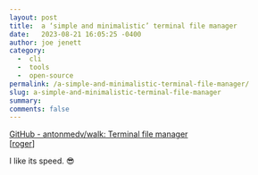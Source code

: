```yaml
---
layout: post
title:  a ‘simple and minimalistic’ terminal file manager
date:   2023-08-21 16:05:25 -0400
author: joe jenett
category:
  -  cli
  -  tools
  -  open-source
permalink: /a-simple-and-minimalistic-terminal-file-manager/
slug: a-simple-and-minimalistic-terminal-file-manager
summary: 
comments: false
---
```

<p>
<a title="GitHub - antonmedv/walk: Terminal file manager" href="https://github.com/antonmedv/walk">GitHub - antonmedv/walk: Terminal file manager</a><br>[<a href="https://pinboard.in/u:roger">roger</a>]
</p>
<p>
I like its speed. 😎
</p>
<a style="display:none;" href="https://brid.gy/publish/mastodon"><small>(cross-posted to mastodon)</small></a>